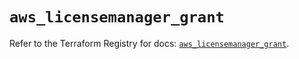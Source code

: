 # `aws_licensemanager_grant`

Refer to the Terraform Registry for docs: [`aws_licensemanager_grant`](https://registry.terraform.io/providers/hashicorp/aws/6.14.0/docs/resources/licensemanager_grant).
